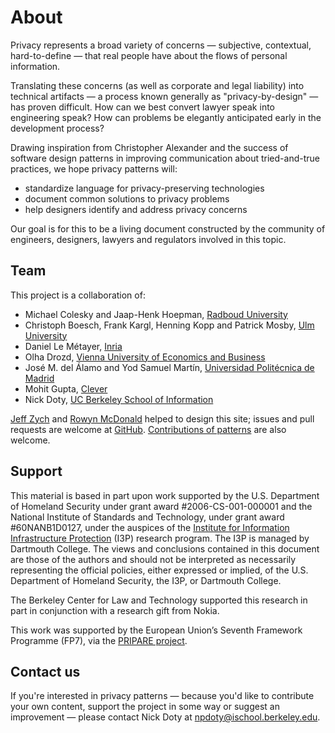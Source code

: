 # About

Privacy represents a broad variety of concerns &mdash; subjective, contextual, hard-to-define &mdash; that real people have about the flows of personal information.

Translating these concerns (as well as corporate and legal liability) into technical artifacts &mdash; a process known generally as "privacy-by-design" &mdash; has proven difficult. How can we best convert lawyer speak into engineering speak? How can problems be elegantly anticipated early in the development process?

Drawing inspiration from Christopher Alexander and the success of software design patterns in improving communication about tried-and-true practices, we hope privacy patterns will:

* standardize language for privacy-preserving technologies
* document common solutions to privacy problems
* help designers identify and address privacy concerns

Our goal is for this to be a living document constructed by the community of engineers, designers, lawyers and regulators involved in this topic. 

## Team

This project is a collaboration of:

* Michael Colesky and Jaap-Henk Hoepman, [Radboud University](http://www.ru.nl)
* Christoph Boesch, Frank Kargl, Henning Kopp and Patrick Mosby, [Ulm University](https://www.uni-ulm.de)
* Daniel Le Métayer, [Inria](https://www.inria.fr)
* Olha Drozd, [Vienna University of Economics and Business](https://www.wu.ac.at)
* José M. del Álamo and Yod Samuel Martín, [Universidad Politécnica de Madrid](http://www.upm.es)
* Mohit Gupta, [Clever](http://www.clever.com)
* Nick Doty, [UC Berkeley School of Information](https://www.ischool.berkeley.edu/)

[Jeff Zych](http://jlzych.com) and [Rowyn McDonald](http://www.rowyn.com) helped to design this site; issues and pull requests are welcome at [GitHub](https://github.com/privacypatterns/privacypatterns). [Contributions of patterns](https://github.com/privacypatterns/patterns) are also welcome.

## Support

This material is based in part upon work supported by the U.S. Department of Homeland Security under grant award #2006-CS-001-000001 and the National Institute of Standards and Technology, under grant award #60NANB1D0127, under the auspices of the [Institute for Information Infrastructure Protection](http://www.thei3p.org/) (I3P) research program. The I3P is managed by Dartmouth College. The views and conclusions contained in this document are those of the authors and should not be interpreted as necessarily representing the official policies, either expressed or implied, of the U.S. Department of Homeland Security, the I3P, or Dartmouth College.

The Berkeley Center for Law and Technology supported this research in part in conjunction with a research gift from Nokia.

This work was supported by the European Union’s Seventh Framework Programme (FP7), via the [PRIPARE project](http://pripareproject.eu/).

## Contact us

If you're interested in privacy patterns &mdash; because you'd like to contribute your own content, support the project in some way or suggest an improvement &mdash; please contact Nick Doty at [npdoty@ischool.berkeley.edu](mailto:npdoty@ischool.berkeley.edu).
